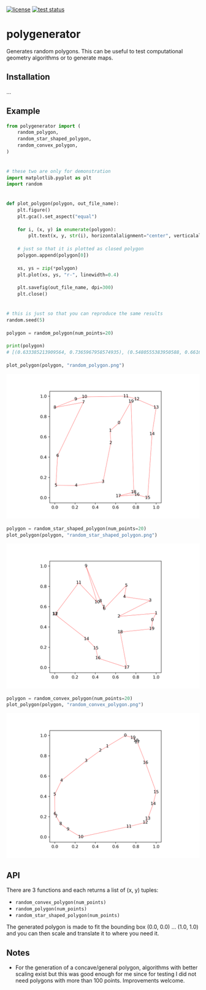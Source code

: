 [![license](https://img.shields.io/badge/license-%20MIT-blue.svg)](LICENSE)
[![test status](https://github.com/bast/polygenerator/workflows/Test/badge.svg)](https://github.com/bast/polygenerator/actions)


# polygenerator

Generates random polygons. This can be useful to test computational geometry
algorithms or to generate maps.


## Installation

...


## Example

```python
from polygenerator import (
    random_polygon,
    random_star_shaped_polygon,
    random_convex_polygon,
)


# these two are only for demonstration
import matplotlib.pyplot as plt
import random


def plot_polygon(polygon, out_file_name):
    plt.figure()
    plt.gca().set_aspect("equal")

    for i, (x, y) in enumerate(polygon):
        plt.text(x, y, str(i), horizontalalignment="center", verticalalignment="center")

    # just so that it is plotted as closed polygon
    polygon.append(polygon[0])

    xs, ys = zip(*polygon)
    plt.plot(xs, ys, "r-", linewidth=0.4)

    plt.savefig(out_file_name, dpi=300)
    plt.close()


# this is just so that you can reproduce the same results
random.seed(5)

polygon = random_polygon(num_points=20)

print(polygon)
# [(0.633385213909564, 0.7365967958574935), (0.5480555383950588, 0.6616499553124763), (0.5526824773965012, 0.5399082630833278), (0.47651656975044715, 0.1562847171200224), (0.211780263278101, 0.11985024210702566), (0.011563117103044742, 0.12131343894869698), (0.02776777678478965, 0.41297620242381444), (0.2831882595429206, 0.9411514041596818), (0.0, 0.8884881505484779), (0.20701109399057388, 0.9700145767610514), (0.2932049212796463, 0.9940396395241987), (0.7024623622191127, 1.0), (0.809077387585075, 0.9717422011442743), (1.0, 0.889663530991249), (0.9601646445268924, 0.6278354104701399), (0.9168705153810578, 0.0), (0.8110693657038247, 0.02995395054812518), (0.6278284961406966, 0.01581195981039065), (0.7790276993942304, 0.05437135270534656), (0.752691110661913, 0.948158571633034)]

plot_polygon(polygon, "random_polygon.png")
```
![random polygon](img/random_polygon.png)

```python
polygon = random_star_shaped_polygon(num_points=20)
plot_polygon(polygon, "random_star_shaped_polygon.png")
```
![random star shaped polygon](img/random_star_shaped_polygon.png)

```python
polygon = random_convex_polygon(num_points=20)
plot_polygon(polygon, "random_convex_polygon.png")
```
![random convex polygon](img/random_convex_polygon.png)


## API

There are 3 functions and each returns a list of (x, y) tuples:
- `random_convex_polygon(num_points)`
- `random_polygon(num_points)`
- `random_star_shaped_polygon(num_points)`

The generated polygon is made to fit the bounding box (0.0, 0.0) ... (1.0, 1.0)
and you can then scale and translate it to where you need it.


## Notes

- For the generation of a concave/general polygon, algorithms with better
  scaling exist but this was good enough for me since for testing I did not
  need polygons with more than 100 points. Improvements welcome.
